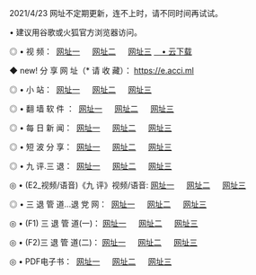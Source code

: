 <p>2021/4/23 网址不定期更新，连不上时，请不同时间再试试。
<p>• 建议用谷歌或火狐官方浏览器访问。
<p>◎ • 视 频： 
<a href="http://hxo.lexmarktr.com/" target="_blank">网址一</a> 　 
<a href="http://hql.lexmarktr.com/" target="_blank">网址二</a> 　 
<a href="http://hql.lexmarktr.com/b.html" target="_blank">网址三</a>
<a href="https://yadi.sk/d/d0sUeAOpal3njw" target="_blank">　• 云下载 </a></p>
<p>◆ new! 分 享 网 址（* 请 收 藏）： <a href="http://hvu.lexmarktr.com/a.html">https://e.acci.ml</a></p>

<p>◎ • 小 站：  
<a href="http://hxo.lexmarktr.com/f.html" target="_blank">网址一</a> 　 
<a href="http://hqm.lexmarktr.com/h.html" target="_blank">网址二</a> 　 
<a href="http://hqm.lexmarktr.com/k/" target="_blank">网址三</a></p>
<p>◎ • 翻 墙 软 件 ：  
<a href="http://hxo.lexmarktr.com/ff/" target="_blank">网址一</a> 　 
<a href="http://hqm.lexmarktr.com/s/read/a1_nd.html" target="_blank">网址二</a> 　 
<a href="http://hqm.lexmarktr.com/ff/index.html" target="_blank">网址三</a></p>
<p>◎ • 每 日 新 闻：  
<a href="http://hxo.lexmarktr.com/day/" target="_blank">网址一</a> 　 
<a href="http://hqm.lexmarktr.com/day/" target="_blank">网址二</a> 　 
<a href="http://hqm.lexmarktr.com/day/index.html" target="_blank">网址三</a></p>
<p>◎ • 短 波 分 享：  
<a href="http://hxo.lexmarktr.com/h/" target="_blank">网址一</a> 　 
<a href="http://hqm.lexmarktr.com/h/" target="_blank">网址二</a> 　 
<a href="http://hqm.lexmarktr.com/h/index.html" target="_blank">网址三</a></p>
<p>◎ • 九 评.三 退：  
<a href="http://hxo.lexmarktr.com/t/" target="_blank">网址一</a> 　 
<a href="http://hqm.lexmarktr.com/v2/index.html" target="_blank">网址二</a> 　 
<a href="http://hqm.lexmarktr.com/tt/index.html" target="_blank">网址三</a> 　</p>
<p>◎ • (E2_视频/语音)《九 评》视频/语音: 
<a href="http://hqm.lexmarktr.com/7738.html" target="_blank">网址一</a> 　 
<a href="http://hqm.lexmarktr.com/7614.html" target="_blank">网址二</a> 　 
<a href="http://hqm.lexmarktr.com/7633.html" target="_blank">网址三</a></p>
<p>◎ • 三 退 管 道...退 党 网：  
<a href="http://hxo.lexmarktr.com/go/td1.html" target="_blank">网址一</a> 　 
<a href="http://hqm.lexmarktr.com/go/td2.html" target="_blank">网址二</a> 　 
<a href="http://hqm.lexmarktr.com/go/td3.html" target="_blank">网址三</a></p>
<p>◎ • (F1) 三 退 管 道(一)： 
<a href="http://hxo.lexmarktr.com/dd/" target="_blank">网址一</a> 　 
<a href="http://hqm.lexmarktr.com/s/read/a1_tdx.html" target="_blank">网址二</a> 　 
<a href="http://hqm.lexmarktr.com/dd/" target="_blank">网址三</a></p>
<p>◎ • (F2)三 退 管 道(二)： 
<a href="http://hqm.lexmarktr.com/d/" target="_blank">网址一</a> 　 
<a href="http://hxo.lexmarktr.com/d/index.html" target="_blank">网址二</a> 　 
<a href="http://hqm.lexmarktr.com/d/" target="_blank">网址三</a></p>
<p>◎ • PDF电子书：  
<a href="http://hxo.lexmarktr.com/p/" target="_blank">网址一</a> 　 
<a href="http://hqm.lexmarktr.com/p/index.html" target="_blank">网址二</a> 　 
<a href="http://hqm.lexmarktr.com/p/" target="_blank">网址三</a></p>
